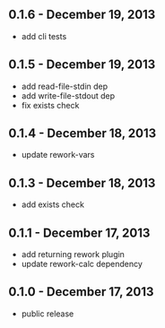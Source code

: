 0.1.6 - December 19, 2013
-------------------------
* add cli tests

0.1.5 - December 19, 2013
-------------------------
* add read-file-stdin dep
* add write-file-stdout dep
* fix exists check

0.1.4 - December 18, 2013
-------------------------
* update rework-vars

0.1.3 - December 18, 2013
-------------------------
* add exists check

0.1.1 - December 17, 2013
-------------------------
* add returning rework plugin
* update rework-calc dependency

0.1.0 - December 17, 2013
-------------------------
* public release